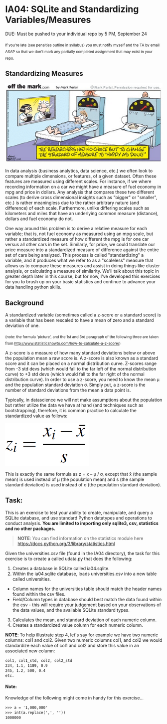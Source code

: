 # IA04: SQLite and Standardizing Variables/Measures

DUE: Must be pushed to your individual repo by 5 PM, September 24

<sub>If you're late (see penalties outline in syllabus) you must notify myself and the TA by email ASAP so that we don't mark any partially completed assignment that may exist in your repo.</sub>

## Standardizing Measures

![funny](standardizing.png)


In data analysis (business analytics, data science, etc.) we often look to compare multiple dimensions, or features, of a given dataset. Often these features are measured using different scales. For instance, if we where recording information on a car we might have a measure of fuel economy in mpg and price in dollars. Any analysis that compares these two different scales (to derive cross dimensional insights such as "bigger" or "smaller", etc.) is rather meaningless due to the rather arbitrary nature (and difference) of each scale. Furthermore, unlike differing scales such as kilometers and miles that have an underlying common measure (distance), dollars and fuel economy do not.

One way around this problem is to derive a relative measure for each variable; that is, not fuel economy as measured using an mpg scale, but rather a standardized measure of how different the mpg is for one car versus all other cars in the set. Similarly, for price, we could translate our price measure into a standardized measure of difference against the entire set of cars being analyzed. This process is called "standardizing" a variable, and it produces what we refer to as a "scaleless" measure that allows us to compare these measures and assist in doing things like cluster analysis, or calculating a measure of similarity. We'll talk about this topic in greater depth later in this course, but for now, I've developed this exercises for you to brush up on your basic statistics and continue to advance your data handling python skills.

## Background
A standardized variable (sometimes called a z-score or a standard score) is a variable that has been rescaled to have a mean of zero and a standard deviation of one.

<sub>(note: the formula 'picture', and the 1st and 3rd paragraph of the following three are taken from http://www.statisticshowto.com/how-to-calculate-a-z-score/)</sub>

A z-score is a measure of how many standard deviations below or above the population mean a raw score is. A z-score is also known as a standard score and it can be placed on a normal distribution curve. Z-scores range from -3 std devs (which would fall to the far left of the normal distribution curve) to +3 std devs (which would fall to the far right of the normal distribution curve). In order to use a z-score, you need to know the mean μ and the population standard deviation σ. Simply put, a z-score is the number of standard deviations from the mean a data point is.

Typically, in datascience we will not make assumptions about the population but rather utilize the data we have at hand (and techniques such as bootstrapping), therefore, it is common practice to calculate the standardized value as follows:

![z-score](z-score.png)

This is exactly the same formula as z = x – μ / σ, except that x̄ (the sample mean) is used instead of μ (the population mean) and s (the sample standard deviation) is used instead of σ (the population standard deviation).

## Task:

This is an exercise to test your ability to create, manipulate, and query a SQLite database, and use standard Python datatypes and operations to conduct analysis. __You are limited to importing only sqlite3, csv, statistics and no other packages.__

>__NOTE__:  You can find information on the statistics module here  https://docs.python.org/3/library/statistics.html

Given the universities.csv file (found in the IA04 directory), the task for this exercise is to create a called udata.py that does the following:

1. Creates a database in SQLite called ia04.sqlite.
2. Within the ia04.sqlite database, loads universities.csv into a new table called universities.
 * Column names for the universities table should match the header names found within the csv files.
 * Field/Column types in database should best match the data found within the csv - this will require your judgement based on your observations of the data values, and the available SQLite standard types.
3. Calculates the mean, and standard deviation of each numeric column.
4. Creates a standardized value column for each numeric column.

__NOTE__: To help illustrate step 4, let's say for example we have two numeric columns: col1 and col2. Given two numeric columns col1, and col2 we would standardize each value of col1 and col2 and store this value in an associated new column:

```
col1, col1_std, col2, col2_std
234, 1.1, 1189, 0.9
245, 1.2, 500, 0.4
etc.
```

#### Note:

Knowledge of the following might come in handy for this exercise...

```
>>> a = '1,000,000'
>>> int(a.replace(',', ''))
1000000
```
